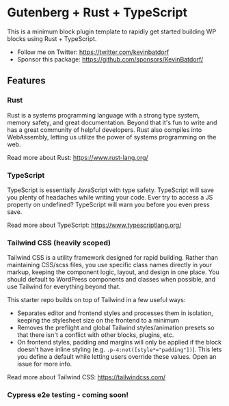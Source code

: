 # Gutenberg + Rust + TypeScript

This is a minimum block plugin template to rapidly get started building WP blocks using Rust + TypeScript.

- Follow me on Twitter: https://twitter.com/kevinbatdorf
- Sponsor this package: https://github.com/sponsors/KevinBatdorf/

## Features
### Rust
Rust is a systems programming language with a strong type system, memory safety, and great documentation. Beyond that it's fun to write and has a great community of helpful developers. Rust also compiles into WebAssembly, letting us utilize the power of systems programming on the web.

Read more about Rust: https://www.rust-lang.org/

### TypeScript
TypeScript is essentially JavaScript with type safety. TypeScript will save you plenty of headaches while writing your code. Ever try to access a JS property on undefined? TypeScript will warn you before you even press save.

Read more about TypeScript: https://www.typescriptlang.org/

### Tailwind CSS (heavily scoped)
Tailwind CSS is a utility framework designed for rapid building. Rather than maintaining CSS/scss files, you use specific class names directly in your markup, keeping the component logic, layout, and design in one place. You should default to WordPress components and classes when possible, and use Tailwind for everything beyond that.

This starter repo builds on top of Tailwind in a few useful ways:
- Separates editor and frontend styles and processes them in isolation, keeping the stylesheet size on the frontend to a minimum
- Removes the preflight and global Tailwind styles/animation presets so that there isn't a conflict with other blocks, plugins, etc.
- On frontend styles, padding and margins will only be applied if the block doesn't have inline styling (e.g. `.p-4:not([style*="padding"])`). This lets you define a default while letting users override these values. Open an issue for more info.

Read more about Tailwind CSS: https://tailwindcss.com/

### Cypress e2e testing - coming soon!
